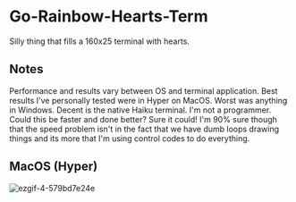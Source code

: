 # Go-Rainbow-Hearts-Term
Silly thing that fills a 160x25 terminal with hearts.

## Notes
Performance and results vary between OS and terminal application. Best results I've personally tested were in Hyper on MacOS. Worst was anything in Windows. Decent is the native Haiku terminal.
I'm not a programmer. Could this be faster and done better? Sure it could! I'm 90% sure though that the speed problem isn't in the fact that we have dumb loops drawing things and its more that I'm using control codes to do everything.

## MacOS (Hyper)
![ezgif-4-579bd7e24e](https://user-images.githubusercontent.com/7362750/178163569-93490c52-62ca-42d8-bf14-3c6eb8841e02.gif)

